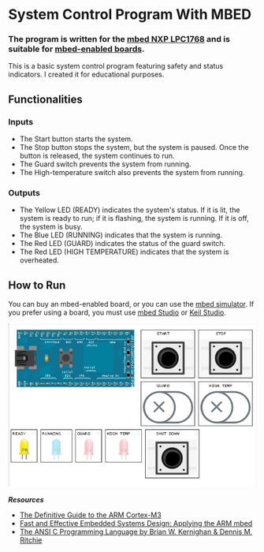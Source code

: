 # System Control Program With MBED
### The program is written for the [mbed NXP LPC1768](https://os.mbed.com/platforms/mbed-LPC1768/) and is suitable for [mbed-enabled boards](https://os.mbed.com/platforms/).

This is a basic system control program featuring safety and status indicators. I created it for educational purposes.

## Functionalities
### Inputs
- The Start button starts the system.
- The Stop button stops the system, but the system is paused. Once the button is released, the system continues to run.
- The Guard switch prevents the system from running.
- The High-temperature switch also prevents the system from running.

### Outputs
- The Yellow LED (READY) indicates the system's status. If it is lit, the system is ready to run; if it is flashing, the system is running. If it is off, the system is busy.
- The Blue LED (RUNNING) indicates that the system is running.
- The Red LED (GUARD) indicates the status of the guard switch.
- The Red LED (HIGH TEMPERATURE) indicates that the system is overheated.

## How to Run
You can buy an mbed-enabled board, or you can use the [mbed simulator](https://os.mbed.com/blog/entry/introducing-mbed-simulator/).
If you prefer using a board, you must use [mbed Studio](https://os.mbed.com/studio/) or [Keil Studio](https://studio.keil.arm.com/).

![mbed simulator](components.PNG)

***Resources***
- [The Definitive Guide to the ARM Cortex-M3](https://www.amazon.com/Definitive-Guide-Cortex-M3-Embedded-Technology/dp/0750685344)
- [Fast and Effective Embedded Systems Design: Applying the ARM mbed](https://www.amazon.com/Fast-Effective-Embedded-Systems-Design/dp/0080977685)
- [The ANSI C Programming Language by Brian W. Kernighan & Dennis M. Ritchie]()
